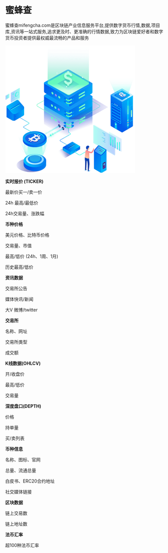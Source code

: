 # 蜜蜂查

蜜蜂查mifengcha.com是区块链产业信息服务平台,提供数字货币行情,数据,项目库,资讯等一站式服务,追求更及时、更准确的行情数据,致力为区块链爱好者和数字货币投资者提供最权威最流畅的产品和服务


![img](777.png)

**实时报价 (TICKER)**

最新价买一/卖一价

24h 最高/最低价

24h交易量、涨跌幅

**币种价格**

美元价格、比特币价格

交易量、市值

最高/低价 (24h、1周、1月)

历史最高/低价

**资讯数据**

交易所公告

媒体快讯/新闻

大V 微博/twitter

**交易所**

名称、网址

交易所类型

成交额

**K线数据(OHLCV)**

开/收盘价

最高/低价

交易量

**深度盘口(DEPTH)**

价格

持单量

买/卖列表

**币种信息**

名称、图标、官网

总量、流通总量

白皮书、ERC20合约地址

社交媒体链接

**区块数据**

链上交易数

链上地址数

**法币汇率**

超100种法币汇率
